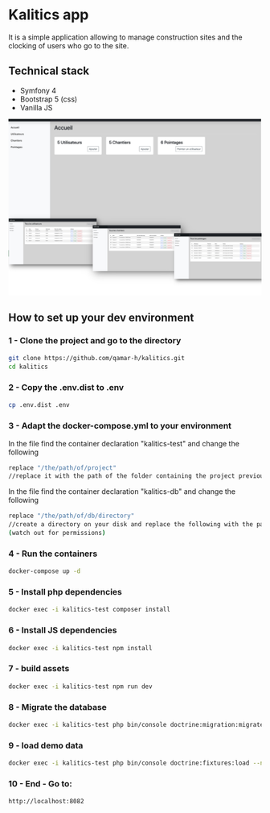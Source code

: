 # Kalitics app

It is a simple application allowing to manage construction sites and the clocking of users who go to the site.

## Technical stack
- Symfony 4
- Bootstrap 5 (css)
- Vanilla JS

![Screen view](./screen.jpg)


## How to set up your dev environment

### 1 - Clone the project and go to the directory
```bash
git clone https://github.com/qamar-h/kalitics.git
cd kalitics
```

### 2 - Copy the .env.dist to .env
```bash
cp .env.dist .env
```

### 3 - Adapt the docker-compose.yml to your environment

In the file find the container declaration "kalitics-test" 
and change the following
```bash
replace "/the/path/of/project" 
//replace it with the path of the folder containing the project previously clone from git
```

In the file find the container declaration "kalitics-db" 
and change the following
```bash
replace "/the/path/of/db/directory"
//create a directory on your disk and replace the following with the path of the newly created directory 
(watch out for permissions)

```

### 4 - Run the containers
```bash
docker-compose up -d
```

### 5 - Install php dependencies
```bash
docker exec -i kalitics-test composer install
```

### 6 - Install JS dependencies
```bash
docker exec -i kalitics-test npm install
```

### 7 - build assets
```bash
docker exec -i kalitics-test npm run dev
```

### 8 - Migrate the database
```bash
docker exec -i kalitics-test php bin/console doctrine:migration:migrate --no-interaction
```

### 9 - load demo data
```bash
docker exec -i kalitics-test php bin/console doctrine:fixtures:load --no-interaction
```

### 10 - End - Go to: 
```bash
http://localhost:8082
```